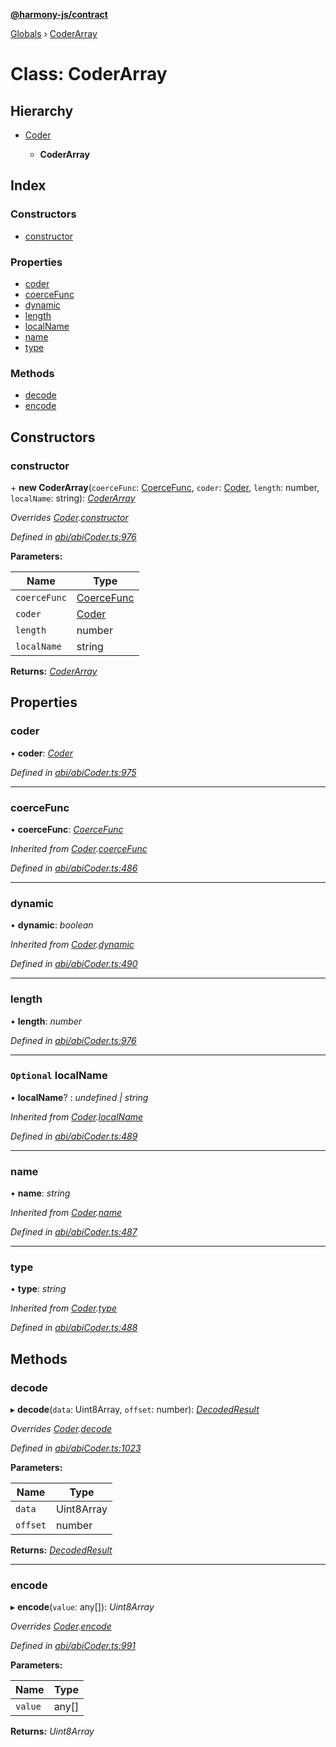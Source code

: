 **[@harmony-js/contract](../README.md)**

[Globals](../README.md) › [CoderArray](coderarray.md)

# Class: CoderArray

## Hierarchy

* [Coder](coder.md)

  * **CoderArray**

## Index

### Constructors

* [constructor](coderarray.md#constructor)

### Properties

* [coder](coderarray.md#coder)
* [coerceFunc](coderarray.md#coercefunc)
* [dynamic](coderarray.md#dynamic)
* [length](coderarray.md#length)
* [localName](coderarray.md#optional-localname)
* [name](coderarray.md#name)
* [type](coderarray.md#type)

### Methods

* [decode](coderarray.md#decode)
* [encode](coderarray.md#encode)

## Constructors

###  constructor

\+ **new CoderArray**(`coerceFunc`: [CoerceFunc](../README.md#coercefunc), `coder`: [Coder](coder.md), `length`: number, `localName`: string): *[CoderArray](coderarray.md)*

*Overrides [Coder](coder.md).[constructor](coder.md#constructor)*

*Defined in [abi/abiCoder.ts:976](https://github.com/FireStack-Lab/Harmony-sdk-core/blob/d840c02/packages/harmony-contract/src/abi/abiCoder.ts#L976)*

**Parameters:**

Name | Type |
------ | ------ |
`coerceFunc` | [CoerceFunc](../README.md#coercefunc) |
`coder` | [Coder](coder.md) |
`length` | number |
`localName` | string |

**Returns:** *[CoderArray](coderarray.md)*

## Properties

###  coder

• **coder**: *[Coder](coder.md)*

*Defined in [abi/abiCoder.ts:975](https://github.com/FireStack-Lab/Harmony-sdk-core/blob/d840c02/packages/harmony-contract/src/abi/abiCoder.ts#L975)*

___

###  coerceFunc

• **coerceFunc**: *[CoerceFunc](../README.md#coercefunc)*

*Inherited from [Coder](coder.md).[coerceFunc](coder.md#coercefunc)*

*Defined in [abi/abiCoder.ts:486](https://github.com/FireStack-Lab/Harmony-sdk-core/blob/d840c02/packages/harmony-contract/src/abi/abiCoder.ts#L486)*

___

###  dynamic

• **dynamic**: *boolean*

*Inherited from [Coder](coder.md).[dynamic](coder.md#dynamic)*

*Defined in [abi/abiCoder.ts:490](https://github.com/FireStack-Lab/Harmony-sdk-core/blob/d840c02/packages/harmony-contract/src/abi/abiCoder.ts#L490)*

___

###  length

• **length**: *number*

*Defined in [abi/abiCoder.ts:976](https://github.com/FireStack-Lab/Harmony-sdk-core/blob/d840c02/packages/harmony-contract/src/abi/abiCoder.ts#L976)*

___

### `Optional` localName

• **localName**? : *undefined | string*

*Inherited from [Coder](coder.md).[localName](coder.md#optional-localname)*

*Defined in [abi/abiCoder.ts:489](https://github.com/FireStack-Lab/Harmony-sdk-core/blob/d840c02/packages/harmony-contract/src/abi/abiCoder.ts#L489)*

___

###  name

• **name**: *string*

*Inherited from [Coder](coder.md).[name](coder.md#name)*

*Defined in [abi/abiCoder.ts:487](https://github.com/FireStack-Lab/Harmony-sdk-core/blob/d840c02/packages/harmony-contract/src/abi/abiCoder.ts#L487)*

___

###  type

• **type**: *string*

*Inherited from [Coder](coder.md).[type](coder.md#type)*

*Defined in [abi/abiCoder.ts:488](https://github.com/FireStack-Lab/Harmony-sdk-core/blob/d840c02/packages/harmony-contract/src/abi/abiCoder.ts#L488)*

## Methods

###  decode

▸ **decode**(`data`: Uint8Array, `offset`: number): *[DecodedResult](../interfaces/decodedresult.md)*

*Overrides [Coder](coder.md).[decode](coder.md#abstract-decode)*

*Defined in [abi/abiCoder.ts:1023](https://github.com/FireStack-Lab/Harmony-sdk-core/blob/d840c02/packages/harmony-contract/src/abi/abiCoder.ts#L1023)*

**Parameters:**

Name | Type |
------ | ------ |
`data` | Uint8Array |
`offset` | number |

**Returns:** *[DecodedResult](../interfaces/decodedresult.md)*

___

###  encode

▸ **encode**(`value`: any[]): *Uint8Array*

*Overrides [Coder](coder.md).[encode](coder.md#abstract-encode)*

*Defined in [abi/abiCoder.ts:991](https://github.com/FireStack-Lab/Harmony-sdk-core/blob/d840c02/packages/harmony-contract/src/abi/abiCoder.ts#L991)*

**Parameters:**

Name | Type |
------ | ------ |
`value` | any[] |

**Returns:** *Uint8Array*